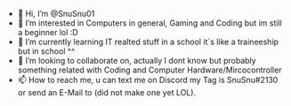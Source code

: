 - 👋 Hi, I’m @SnuSnu01
- 👀 I’m interested in Computers in general, Gaming and Coding but im still a beginner lol :D
- 🌱 I’m currently learning IT realted stuff in a school it´s like a traineeship but in school ^^
- 💞️ I’m looking to collaborate on, actually I dont know but probably something related with Coding and Computer Hardware/Mircocontroller
- 📫 How to reach me, u can text me on Discord my Tag is SnuSnu#2130 or send an E-Mail to (did not make one yet LOL).

<!---
SnuSnu01/SnuSnu01 is a ✨ special ✨ repository because its `README.md` (this file) appears on your GitHub profile.
You can click the Preview link to take a look at your changes.
--->
